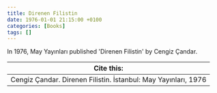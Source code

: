 ```yaml
---
title: Direnen Filistin
date: 1976-01-01 21:15:00 +0100
categories: [Books]
tags: []
---
```


In 1976, May Yayınları published 'Direnen Filistin' by Cengiz Çandar.


| Cite this:   |
|--------|
| Cengiz Çandar. Direnen Filistin. İstanbul: May Yayınları, 1976

 
